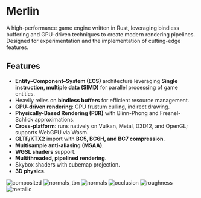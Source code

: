 # Merlin

A high-performance game engine written in Rust, leveraging bindless buffering and GPU-driven techniques to create modern rendering pipelines. Designed for experimentation and the implementation of cutting-edge features.

## Features

- **Entity–Component–System (ECS)** architecture leveraging **Single instruction, multiple data (SIMD)** for parallel processing of game entities.
- Heavily relies on **bindless buffers** for efficient resource management.
- **GPU-driven rendering**: GPU frustum culling, indirect drawing.
- **Physically-Based Rendering (PBR)** with Blinn-Phong and Fresnel-Schlick approximations.
- **Cross-platform**: runs natively on Vulkan, Metal, D3D12, and OpenGL; supports WebGPU via Wasm.
- **GLTF/KTX2** import with **BC5, BC6H, and BC7 compression**.
- **Multisample anti-aliasing (MSAA)**.
- **WGSL shaders** support.
- **Multithreaded, pipelined rendering**.
- Skybox shaders with cubemap projection.
- **3D physics**.

![composited](docs/composited.png)
![normals_tbn](docs/normals_tbn.png)
![normals](docs/normals.png)
![occlusion](docs/occlusion.png)
![roughness](docs/roughness.png)
![metallic](docs/metallic.png)

